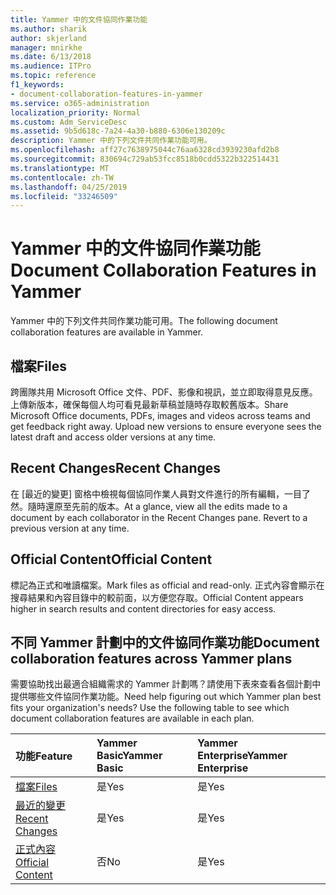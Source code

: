 ```yaml
---
title: Yammer 中的文件協同作業功能
ms.author: sharik
author: skjerland
manager: mnirkhe
ms.date: 6/13/2018
ms.audience: ITPro
ms.topic: reference
f1_keywords:
- document-collaboration-features-in-yammer
ms.service: o365-administration
localization_priority: Normal
ms.custom: Adm_ServiceDesc
ms.assetid: 9b5d618c-7a24-4a30-b880-6306e130209c
description: Yammer 中的下列文件共同作業功能可用。
ms.openlocfilehash: aff27c7638975044c76aa6328cd3939230afd2b8
ms.sourcegitcommit: 830694c729ab53fcc8518b0cdd5322b322514431
ms.translationtype: MT
ms.contentlocale: zh-TW
ms.lasthandoff: 04/25/2019
ms.locfileid: "33246509"
---
```

# <a name="document-collaboration-features-in-yammer"></a><span data-ttu-id="08947-103">Yammer 中的文件協同作業功能</span><span class="sxs-lookup"><span data-stu-id="08947-103">Document Collaboration Features in Yammer</span></span>

<span data-ttu-id="08947-104">Yammer 中的下列文件共同作業功能可用。</span><span class="sxs-lookup"><span data-stu-id="08947-104">The following document collaboration features are available in Yammer.</span></span>
  
## <a name="files"></a><span data-ttu-id="08947-105">檔案</span><span class="sxs-lookup"><span data-stu-id="08947-105">Files</span></span>
<span data-ttu-id="08947-106"><a name="bkmk_Files"> </a></span><span class="sxs-lookup"><span data-stu-id="08947-106"></span></span>

<span data-ttu-id="08947-p101">跨團隊共用 Microsoft Office 文件、PDF、影像和視訊，並立即取得意見反應。上傳新版本，確保每個人均可看見最新草稿並隨時存取較舊版本。</span><span class="sxs-lookup"><span data-stu-id="08947-p101">Share Microsoft Office documents, PDFs, images and videos across teams and get feedback right away. Upload new versions to ensure everyone sees the latest draft and access older versions at any time.</span></span>
  
## <a name="recent-changes"></a><span data-ttu-id="08947-109">Recent Changes</span><span class="sxs-lookup"><span data-stu-id="08947-109">Recent Changes</span></span>
<span data-ttu-id="08947-110"><a name="bkmk_RecentChanges"> </a></span><span class="sxs-lookup"><span data-stu-id="08947-110"></span></span>

<span data-ttu-id="08947-p102">在 [最近的變更] 窗格中檢視每個協同作業人員對文件進行的所有編輯，一目了然。隨時還原至先前的版本。</span><span class="sxs-lookup"><span data-stu-id="08947-p102">At a glance, view all the edits made to a document by each collaborator in the Recent Changes pane. Revert to a previous version at any time.</span></span>
  
## <a name="official-content"></a><span data-ttu-id="08947-113">Official Content</span><span class="sxs-lookup"><span data-stu-id="08947-113">Official Content</span></span>
<span data-ttu-id="08947-114"><a name="bkmk_OfficialContent"> </a></span><span class="sxs-lookup"><span data-stu-id="08947-114"></span></span>

<span data-ttu-id="08947-115">標記為正式和唯讀檔案。</span><span class="sxs-lookup"><span data-stu-id="08947-115">Mark files as official and read-only.</span></span> <span data-ttu-id="08947-116">正式內容會顯示在搜尋結果和內容目錄中的較前面，以方便您存取。</span><span class="sxs-lookup"><span data-stu-id="08947-116">Official Content appears higher in search results and content directories for easy access.</span></span>
  
## <a name="document-collaboration-features-across-yammer-plans"></a><span data-ttu-id="08947-117">不同 Yammer 計劃中的文件協同作業功能</span><span class="sxs-lookup"><span data-stu-id="08947-117">Document collaboration features across Yammer plans</span></span>
<span data-ttu-id="08947-118"><a name="bkmk_OfficialContent"> </a></span><span class="sxs-lookup"><span data-stu-id="08947-118"></span></span>

<span data-ttu-id="08947-p104">需要協助找出最適合組織需求的 Yammer 計劃嗎？請使用下表來查看各個計劃中提供哪些文件協同作業功能。</span><span class="sxs-lookup"><span data-stu-id="08947-p104">Need help figuring out which Yammer plan best fits your organization's needs? Use the following table to see which document collaboration features are available in each plan.</span></span>
  
|<span data-ttu-id="08947-121">**功能**</span><span class="sxs-lookup"><span data-stu-id="08947-121">**Feature**</span></span>|<span data-ttu-id="08947-122">**Yammer Basic**</span><span class="sxs-lookup"><span data-stu-id="08947-122">**Yammer Basic**</span></span>|<span data-ttu-id="08947-123">**Yammer Enterprise**</span><span class="sxs-lookup"><span data-stu-id="08947-123">**Yammer Enterprise**</span></span>|
|:-----|:-----|:-----|
|[<span data-ttu-id="08947-124">檔案</span><span class="sxs-lookup"><span data-stu-id="08947-124">Files</span></span>](document-collaboration-features-in-yammer.md#files) <br/> |<span data-ttu-id="08947-125">是</span><span class="sxs-lookup"><span data-stu-id="08947-125">Yes</span></span>  <br/> |<span data-ttu-id="08947-126">是</span><span class="sxs-lookup"><span data-stu-id="08947-126">Yes</span></span>  <br/> |
|[<span data-ttu-id="08947-127">最近的變更</span><span class="sxs-lookup"><span data-stu-id="08947-127">Recent Changes</span></span>](document-collaboration-features-in-yammer.md#recent-changes) <br/> |<span data-ttu-id="08947-128">是</span><span class="sxs-lookup"><span data-stu-id="08947-128">Yes</span></span>  <br/> |<span data-ttu-id="08947-129">是</span><span class="sxs-lookup"><span data-stu-id="08947-129">Yes</span></span>  <br/> |
|[<span data-ttu-id="08947-130">正式內容</span><span class="sxs-lookup"><span data-stu-id="08947-130">Official Content</span></span>](document-collaboration-features-in-yammer.md#official-content) <br/> |<span data-ttu-id="08947-131">否</span><span class="sxs-lookup"><span data-stu-id="08947-131">No</span></span>  <br/> |<span data-ttu-id="08947-132">是</span><span class="sxs-lookup"><span data-stu-id="08947-132">Yes</span></span>  <br/> |
   

